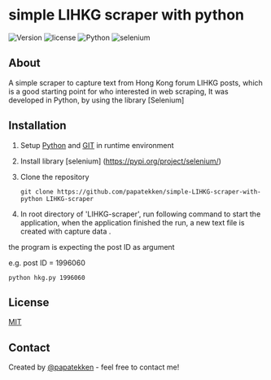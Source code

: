 # simple LIHKG scraper with python

![Version](https://img.shields.io/badge/version-0.12-orange)
![license](https://img.shields.io/github/license/papatekken/simple-LIHKG-scraper-with-python)
![Python](https://img.shields.io/badge/Python-3.7.0-blue)
![selenium](https://img.shields.io/badge/selenium-3.14.1-blue)

## About

A simple scraper to capture text from Hong Kong forum LIHKG posts, which is a good starting point for who interested in web scraping,
It was developed in Python, by using the library [Selenium]




## Installation

1. Setup [Python](https://www.python.org/) and [GIT](https://git-scm.com/) in runtime environment

2. Install library [selenium] (https://pypi.org/project/selenium/)

3. Clone the repository 
    ```
    git clone https://github.com/papatekken/simple-LIHKG-scraper-with-python LIHKG-scraper
    ```



5. In root directory of 'LIHKG-scraper', run following command to start the application, when the application finished the run, a new text file is created with capture data .

the program is expecting the post ID as argument

e.g. post ID = 1996060

	python hkg.py 1996060


## License
[MIT](https://github.com/papatekken/simple-LIHKG-scraper-with-python/blob/main/LICENSE)

## Contact
Created by [@papatekken](papatekken@gmail.com) - feel free to contact me!

